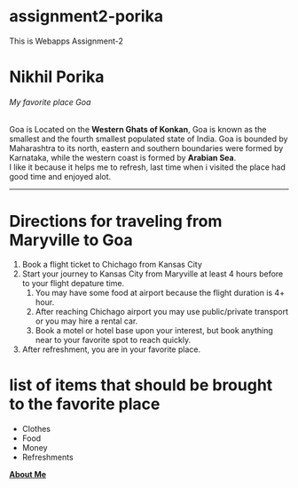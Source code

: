 # assignment2-porika
This is Webapps Assignment-2
# Nikhil Porika
###### My favorite place Goa

Goa is Located on the **Western Ghats of Konkan**, Goa is known as the smallest and the fourth smallest populated state of India. Goa is bounded by Maharashtra to its north, eastern and southern boundaries were formed by Karnataka, while the western coast is formed by **Arabian Sea**.<br> I like it because it helps me to refresh, last time when i visited the place had good time and enjoyed alot.
 
 ---
 # Directions for traveling from Maryville to Goa
1. Book a flight ticket to Chichago from Kansas City
2. Start your journey to Kansas City from Maryville at least 4 hours before to your flight depature time.
    1. You may have some food at airport because the flight duration is 4+ hour.
    2. After reaching Chichago airport you may use public/private transport or you may hire a rental car.
    3. Book a motel or hotel base upon your interest, but book anything near to your favorite spot to reach quickly.
3. After refreshment, you are in your favorite place.

# list of items that should be brought to the favorite place
  - Clothes
  - Food
  - Money
  - Refreshments
  
  **[About Me](AboutMe.md)**